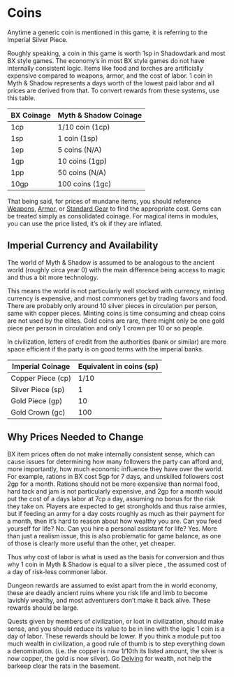 # Coins

Anytime a generic coin is mentioned in this game, it is referring to the Imperial Silver Piece.

Roughly speaking, a coin in this game is worth 1sp in Shadowdark and most BX style games. The economy’s in most BX style games do not have internally consistent logic. Items like food and torches are artificially expensive compared to weapons, armor, and the cost of labor. 1 coin in Myth & Shadow represents a days worth of the lowest paid labor and all prices are derived from that. To convert rewards from these systems, use this table.

| BX Coinage | Myth & Shadow Coinage |
| ---------- | --------------------- |
| 1cp        | 1/10 coin (1cp)       |
| 1sp        | 1 coin (1sp)          |
| 1ep        | 5 coins (N/A)         |
| 1gp        | 10 coins (1gp)        |
| 1pp        | 50 coins (N/A)        |
| 10gp       | 100 coins (1gc)       |
That being said, for prices of mundane items, you should reference [Weapons](../../Items/Basic%20Equipment/Weapons.md), [Armor](../../Items/Basic%20Equipment/Armor.md), or [Standard Gear](../../Items/Basic%20Equipment/Standard%20Gear.md) to find the appropriate cost. Gems can be treated simply as consolidated coinage. For magical items in modules, you can use the price listed, it’s ok if they are inflated.
## Imperial Currency and Availability
The world of Myth & Shadow is assumed to be analogous to the ancient world (roughly circa year 0) with the main difference being access to magic and thus a bit more technology.

This means the world is not particularly well stocked with currency, minting currency is expensive, and most commoners get by trading favors and food. There are probably only around 10 silver pieces in circulation per person, same with copper pieces. Minting coins is time consuming and cheap coins are not used by the elites. Gold coins are rare, there might only be one gold piece per person in circulation and only 1 crown per 10 or so people.

In civilization, letters of credit from the authorities (bank or similar) are more space efficient if the party is on good terms with the imperial banks.

| Imperial Coinage  | Equivalent in coins (sp) |
| ----------------- | ------------------------ |
| Copper Piece (cp) | 1/10                     |
| Silver Piece (sp) | 1                        |
| Gold Piece (gp)   | 10                       |
| Gold Crown (gc)   | 100                      |
## Why Prices Needed to Change
BX item prices often do not make internally consistent sense, which can cause issues for determining how many followers the party can afford and, more importantly, how much economic influence they have over the world. For example, rations in BX cost 5gp for 7 days, and unskilled followers cost 2gp for a month. Rations should not be more expensive than normal food, hard tack and jam is not particularly expensive, and 2gp for a month would put the cost of a days labor at 7cp a day, assuming no bonus for the risk they take on. Players are expected to get strongholds and thus raise armies, but if feeding an army for a day costs roughly as much as their payment for a month, then it’s hard to reason about how wealthy you are. Can you feed yourself for life? No. Can you hire a personal assistant for life? Yes. More than just a realism issue, this is also problematic for game balance, as one of those is clearly more useful than the other, yet cheaper.

Thus why cost of labor is what is used as the basis for conversion and thus why 1 coin in Myth & Shadow is equal to a silver piece , the assumed cost of a day of risk-less commoner labor. 

Dungeon rewards are assumed to exist apart from the in world economy, these are deadly ancient ruins where you risk life and limb to become lavishly wealthy, and most adventurers don’t make it back alive. These rewards should be large.

Quests given by members of civilization, or loot in civilization, should make sense, and you should reduce its value to be in line with the logic 1 coin is a day of labor. These rewards should be lower. If you think a module put too much wealth in civilization, a good rule of thumb is to step everything down a denomination. (i.e. the copper is now 1/10th its listed amount, the silver is now copper, the gold is now silver).
	Go [Delving](../../Game%20Procedures/Delving.md) for wealth, not help the barkeep clear the rats in the basement.